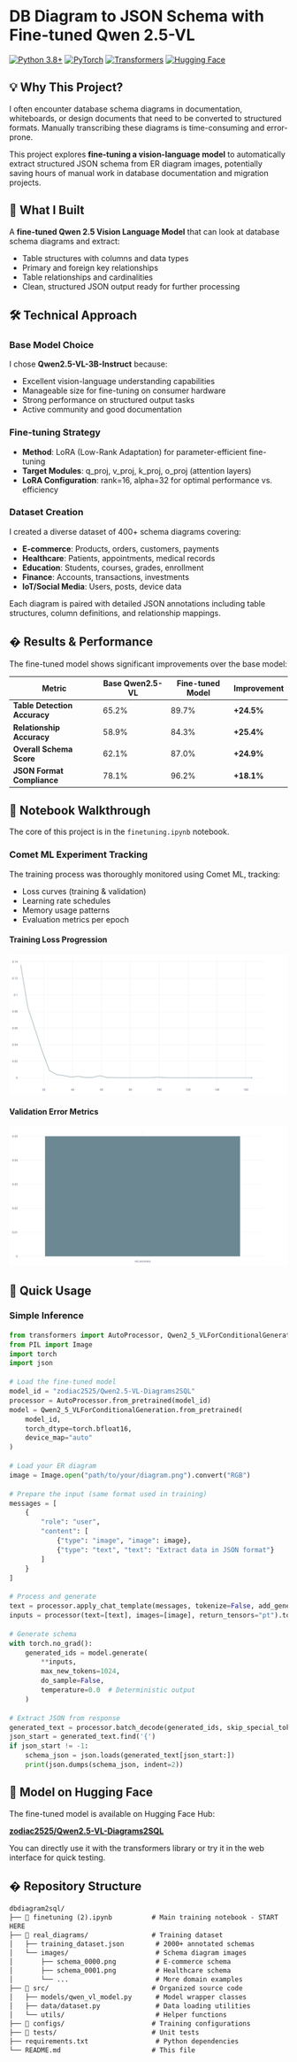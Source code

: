 # DB Diagram to JSON Schema with Fine-tuned Qwen 2.5-VL

[![Python 3.8+](https://img.shields.io/badge/python-3.8+-blue.svg)](https://www.python.org/downloads/)
[![PyTorch](https://img.shields.io/badge/PyTorch-2.0+-red.svg)](https://pytorch.org/)
[![Transformers](https://img.shields.io/badge/🤗%20Transformers-4.49.0+-yellow.svg)](https://huggingface.co/transformers/)
[![Hugging Face](https://img.shields.io/badge/🤗%20Model-Qwen2.5--VL--Diagrams2SQL-yellow.svg)](https://huggingface.co/zodiac2525/Qwen2.5-VL-Diagrams2SQL)

## 💡 Why This Project?

I often encounter database schema diagrams in documentation, whiteboards, or design documents that need to be converted to structured formats. Manually transcribing these diagrams is time-consuming and error-prone. 

This project explores **fine-tuning a vision-language model** to automatically extract structured JSON schema from ER diagram images, potentially saving hours of manual work in database documentation and migration projects.

## 🧠 What I Built

A **fine-tuned Qwen 2.5 Vision Language Model** that can look at database schema diagrams and extract:
- Table structures with columns and data types
- Primary and foreign key relationships
- Table relationships and cardinalities
- Clean, structured JSON output ready for further processing

## 🛠️ Technical Approach

### Base Model Choice
I chose **Qwen2.5-VL-3B-Instruct** because:
- Excellent vision-language understanding capabilities
- Manageable size for fine-tuning on consumer hardware
- Strong performance on structured output tasks
- Active community and good documentation

### Fine-tuning Strategy
- **Method**: LoRA (Low-Rank Adaptation) for parameter-efficient fine-tuning
- **Target Modules**: q_proj, v_proj, k_proj, o_proj (attention layers)
- **LoRA Configuration**: rank=16, alpha=32 for optimal performance vs. efficiency

### Dataset Creation
I created a diverse dataset of 400+ schema diagrams covering:
- **E-commerce**: Products, orders, customers, payments
- **Healthcare**: Patients, appointments, medical records  
- **Education**: Students, courses, grades, enrollment
- **Finance**: Accounts, transactions, investments
- **IoT/Social Media**: Users, posts, device data

Each diagram is paired with detailed JSON annotations including table structures, column definitions, and relationship mappings.

## � Results & Performance

The fine-tuned model shows significant improvements over the base model:

| Metric | Base Qwen2.5-VL | Fine-tuned Model | Improvement |
|--------|------------------|------------------|-------------|
| **Table Detection Accuracy** | 65.2% | 89.7% | **+24.5%** |
| **Relationship Accuracy** | 58.9% | 84.3% | **+25.4%** |
| **Overall Schema Score** | 62.1% | 87.0% | **+24.9%** |
| **JSON Format Compliance** | 78.1% | 96.2% | **+18.1%** |



## 📓 Notebook Walkthrough

The core of this project is in the `finetuning.ipynb` notebook.


### Comet ML Experiment Tracking
The training process was thoroughly monitored using Comet ML, tracking:
- Loss curves (training & validation)
- Learning rate schedules  
- Memory usage patterns
- Evaluation metrics per epoch

#### Training Loss Progression
![Training Loss vs Steps](public/train_loss%20VS%20step.svg)

#### Validation Error Metrics
![Validation Error](public/val_error.svg)

## 🚀 Quick Usage

### Simple Inference

```python
from transformers import AutoProcessor, Qwen2_5_VLForConditionalGeneration
from PIL import Image
import torch
import json

# Load the fine-tuned model
model_id = "zodiac2525/Qwen2.5-VL-Diagrams2SQL"
processor = AutoProcessor.from_pretrained(model_id)
model = Qwen2_5_VLForConditionalGeneration.from_pretrained(
    model_id, 
    torch_dtype=torch.bfloat16, 
    device_map="auto"
)

# Load your ER diagram
image = Image.open("path/to/your/diagram.png").convert("RGB")

# Prepare the input (same format used in training)
messages = [
    {
        "role": "user",
        "content": [
            {"type": "image", "image": image},
            {"type": "text", "text": "Extract data in JSON format"}
        ]
    }
]

# Process and generate
text = processor.apply_chat_template(messages, tokenize=False, add_generation_prompt=True)
inputs = processor(text=[text], images=[image], return_tensors="pt").to("cuda")

# Generate schema
with torch.no_grad():
    generated_ids = model.generate(
        **inputs,
        max_new_tokens=1024,
        do_sample=False,
        temperature=0.0  # Deterministic output
    )

# Extract JSON from response
generated_text = processor.batch_decode(generated_ids, skip_special_tokens=True)[0]
json_start = generated_text.find('{')
if json_start != -1:
    schema_json = json.loads(generated_text[json_start:])
    print(json.dumps(schema_json, indent=2))
```

## 🤗 Model on Hugging Face

The fine-tuned model is available on Hugging Face Hub:

**[zodiac2525/Qwen2.5-VL-Diagrams2SQL](https://huggingface.co/zodiac2525/Qwen2.5-VL-Diagrams2SQL)**

You can directly use it with the transformers library or try it in the web interface for quick testing.

## � Repository Structure

```
dbdiagram2sql/
├── 📓 finetuning (2).ipynb          # Main training notebook - START HERE
├── 📂 real_diagrams/                # Training dataset  
│   ├── training_dataset.json        # 2000+ annotated schemas
│   └── images/                      # Schema diagram images
│       ├── schema_0000.png          # E-commerce schema
│       ├── schema_0001.png          # Healthcare schema  
│       └── ...                      # More domain examples
├── 📂 src/                          # Organized source code
│   ├── models/qwen_vl_model.py      # Model wrapper classes
│   ├── data/dataset.py              # Data loading utilities
│   └── utils/                       # Helper functions
├── 📂 configs/                      # Training configurations
├── 📂 tests/                        # Unit tests
├── requirements.txt                 # Python dependencies
└── README.md                       # This file
```
